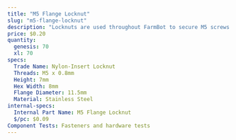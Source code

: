 ```yaml
---
title: "M5 Flange Locknut"
slug: "m5-flange-locknut"
description: "Locknuts are used throughout FarmBot to secure M5 screws in place. The nylon insert allows the locknut to resist loosening when subjected to vibration."
price: $0.20
quantity:
  genesis: 70
  xl: 70
specs:
  Trade Name: Nylon-Insert Locknut
  Threads: M5 x 0.8mm
  Height: 7mm
  Hex Width: 8mm
  Flange Diameter: 11.5mm
  Material: Stainless Steel
internal-specs:
  Internal Part Name: M5 Flange Locknut
  $/pc: $0.09
Component Tests: Fasteners and hardware tests
---
```

